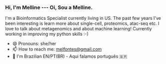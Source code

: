 ### Hi, I'm Melline --- Oi, Sou a Melline.

I'm a Bioinformatics Specialist currently living in US. The past few years I've been interesting is learn more about single-cell, proteomics, atac-seq etc. I love to talk about metagenomics and about machine learning! Currently working in improving my python skills :-) 

- 😄 Pronouns: she/her
- 📫 How to reach me: melfontes@gmail.com
- 💬 I'm Brazilian EN/PT(BR)  - Aqui falamos português 🇧🇷 

<!--
**melline-fontes/melline-fontes** is a ✨ _special_ ✨ repository because its `README.md` (this file) appears on your GitHub profile.


- 🔭 I’m currently working on ...  improving my skills!
- 🌱 I’m currently learning ... how to use github! hahaha
- 👯 I’m looking to collaborate on ... single cell
- 🤔 I’m looking for help with ... python programming
- 💬 Ask me about ... metagenomics
- 📫 How to reach me: melfontes@gmail.com
- 😄 Pronouns: she/her
- ⚡ Fun fact: I'm Brazilian 
-->
